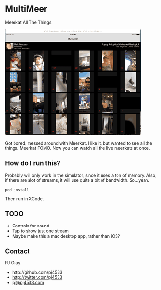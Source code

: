 # MultiMeer
Meerkat All The Things

![Screenshot](multimeer.gif "Screenshot")

Got bored, messed around with Meerkat. I like it, but wanted to see all the things.  Meerkat FOMO. Now you can watch all the live meerkats at once.

## How do I run this?

Probably will only work in the simulator, since it uses a ton of memory. Also, if there are alot of streams, it will use quite a bit of bandwidth. So...yeah.

```
pod install
```

Then run in XCode.

## TODO

-  Controls for sound
-  Tap to show just one stream
-  Maybe make this a mac desktop app, rather than iOS?

## Contact

PJ Gray

- http://github.com/pj4533
- http://twitter.com/pj4533
- pj@pj4533.com

